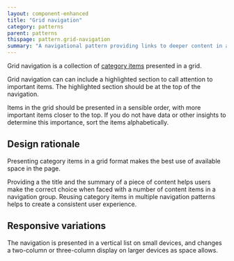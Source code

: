 ```yaml
---
layout: component-enhanced
title: "Grid navigation"
category: patterns
parent: patterns
thispage: pattern.grid-navigation
summary: "A navigational pattern providing links to deeper content in a grid format"
---
```


Grid navigation is a collection of [category items](/component/category-item) presented in a grid. 

Grid navigation can can include a highlighted section to call attention to important items. The highlighted section should be at the top of the navigation.

Items in the grid should be presented in a sensible order, with more important items closer to the top. If you do not have data or other insights to determine this importance, sort the items alphabetically.

## Design rationale

Presenting category items in a grid format makes the best use of available space in the page.

Providing a the title and the summary of a piece of content helps users make the correct choice when faced with a number of content items in a navigation group. Reusing category items in multiple navigation patterns helps to create a consistent user experience.

## Responsive variations

The navigation is presented in a vertical list on small devices, and changes a two-column or three-column display on larger devices as space allows.
